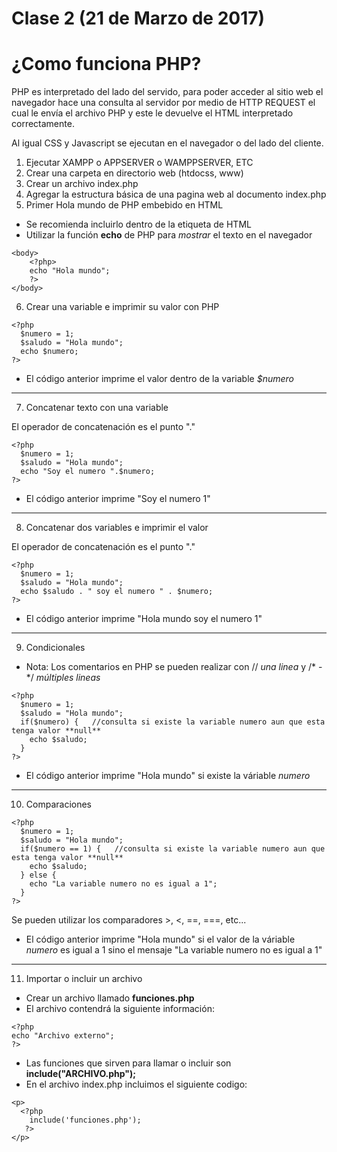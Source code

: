 Clase 2 (21 de Marzo de 2017)
=============================

# ¿Como funciona PHP?

PHP es interpretado del lado del servido, para poder acceder al sitio web el navegador hace una consulta al servidor por medio de HTTP REQUEST el cual le envía el archivo PHP y este le devuelve el HTML interpretado correctamente.

Al igual CSS y Javascript se ejecutan en el navegador o del lado del cliente. 

1. Ejecutar XAMPP o APPSERVER o WAMPPSERVER, ETC
2. Crear una carpeta en directorio web (htdocss, www)
3. Crear un archivo index.php
4. Agregar la estructura básica de una pagina web al documento index.php
5. Primer Hola mundo de PHP embebido en HTML
+ Se recomienda incluirlo dentro de la etiqueta **<body></body>** de HTML
+ Utilizar la función **echo** de PHP para *mostrar* el texto en el navegador

~~~
<body>
    <?php>
    echo "Hola mundo";
    ?>
</body>
~~~

6. Crear una variable e imprimir su valor con PHP

~~~
<?php
  $numero = 1;
  $saludo = "Hola mundo";
  echo $numero;
?>
~~~

+ El código anterior imprime el valor dentro de la variable *$numero*
---

7. Concatenar texto con una variable

El operador de concatenación es el punto "."

~~~
<?php
  $numero = 1;
  $saludo = "Hola mundo";
  echo "Soy el numero ".$numero;
?>
~~~

+ El código anterior imprime "Soy el numero 1"
---

8. Concatenar dos variables e imprimir el valor

El operador de concatenación es el punto "."

~~~
<?php
  $numero = 1;
  $saludo = "Hola mundo";
  echo $saludo . " soy el numero " . $numero;
?>
~~~

+ El código anterior imprime "Hola mundo soy el numero 1"
---

9. Condicionales

- Nota: Los comentarios en PHP se pueden realizar con // *una linea* y /* - */ *múltiples lineas*

~~~
<?php
  $numero = 1;
  $saludo = "Hola mundo";
  if($numero) {   //consulta si existe la variable numero aun que esta tenga valor **null**
    echo $saludo;
  }
?>
~~~

+ El código anterior imprime "Hola mundo" si existe la váriable *numero*
---

10. Comparaciones

~~~
<?php
  $numero = 1;
  $saludo = "Hola mundo";
  if($numero == 1) {   //consulta si existe la variable numero aun que esta tenga valor **null**
    echo $saludo;
  } else {
    echo "La variable numero no es igual a 1";
  }
?>
~~~

Se pueden utilizar los comparadores >, <, ==, ===, etc...

+ El código anterior imprime "Hola mundo" si el valor de la váriable *numero* es igual a 1 sino el mensaje "La variable numero no es igual a 1"
---

11. Importar o incluir un archivo

+ Crear un archivo llamado **funciones.php**
+ El archivo contendrá la siguiente información:

~~~
<?php
echo "Archivo externo";
?>
~~~

+ Las funciones que sirven para llamar o incluir son **include("ARCHIVO.php");**
+ En el archivo index.php incluimos el siguiente codigo:

~~~
<p>
  <?php
    include('funciones.php');
   ?>
</p>
~~~

